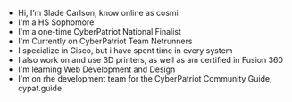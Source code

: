 - Hi, I’m Slade Carlson, know online as cosmi
- I'm a HS Sophomore
- I'm a one-time CyberPatriot National Finalist
- I'm Currently on CyberPatriot Team Netrunners
- I specialize in Cisco, but i have spent time in every system
- I also work on and use 3D printers, as well as am certified in Fusion 360
- I'm learning Web Development and Design
- I'm on rhe development team for the CyberPatriot Community Guide, cypat.guide
  
<!---
CosmicFox5115/CosmicFox5115 is a ✨ special ✨ repository because its `README.md` (this file) appears on your GitHub profile.
You can click the Preview link to take a look at your changes.
--->
